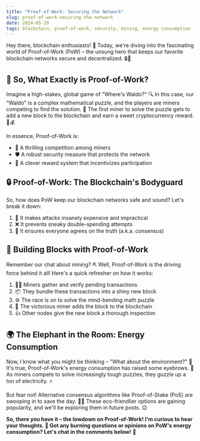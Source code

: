 ```yaml
---
title: "Proof-of-Work: Securing the Network"
slug: proof-of-work-securing-the-network
date: 2024-05-20
tags: blockchain, proof-of-work, security, mining, energy consumption
---
```


Hey there, blockchain enthusiasts! 🙌 Today, we're diving into the fascinating world of Proof-of-Work (PoW) – the unsung hero that keeps our favorite blockchain networks secure and decentralized. 🔒💪

## 🤔 So, What Exactly is Proof-of-Work?

Imagine a high-stakes, global game of "Where's Waldo?" 🔍 In this case, our "Waldo" is a complex mathematical puzzle, and the players are miners competing to find the solution. 🧩 The first miner to solve the puzzle gets to add a new block to the blockchain and earn a sweet cryptocurrency reward. 🎉💰

In essence, Proof-of-Work is:

- 🏅 A thrilling competition among miners
- 🛡️ A robust security measure that protects the network
- 💸 A clever reward system that incentivizes participation

## 🔒 Proof-of-Work: The Blockchain's Bodyguard

So, how does PoW keep our blockchain networks safe and sound? Let's break it down:

1. 💪 It makes attacks insanely expensive and impractical
2. ❌ It prevents sneaky double-spending attempts
3. 🤝 It ensures everyone agrees on the truth (a.k.a. consensus)

## 🧱 Building Blocks with Proof-of-Work

Remember our chat about mining? ⛏️ Well, Proof-of-Work is the driving force behind it all! Here's a quick refresher on how it works:

1. 🕵️‍♂️ Miners gather and verify pending transactions
2. 📦 They bundle these transactions into a shiny new block
3. ⚙️ The race is on to solve the mind-bending math puzzle
4. 🎉 The victorious miner adds the block to the blockchain
5. 👍 Other nodes give the new block a thorough inspection

## 🌍 The Elephant in the Room: Energy Consumption

Now, I know what you might be thinking – "What about the environment?" 🌿 It's true, Proof-of-Work's energy consumption has raised some eyebrows. 🤨 As miners compete to solve increasingly tough puzzles, they guzzle up a ton of electricity. ⚡

But fear not! Alternative consensus algorithms like Proof-of-Stake (PoS) are swooping in to save the day. 🦸‍♂️ These eco-friendlier options are gaining popularity, and we'll be exploring them in future posts. 😉

**So, there you have it – the lowdown on Proof-of-Work! I'm curious to hear your thoughts. 🤔 Got any burning questions or opinions on PoW's energy consumption? Let's chat in the comments below!** 📝
